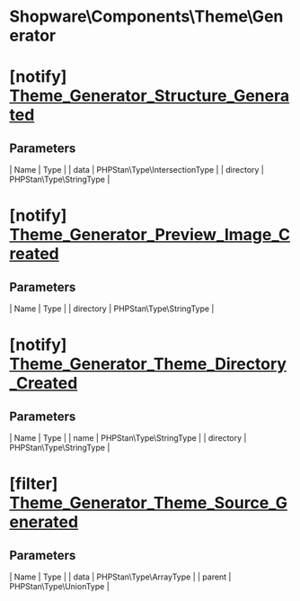# Shopware\Components\Theme\Generator

# [notify] [Theme_Generator_Structure_Generated](https://github.com/shopware/shopware/blob/5.6/engine/Shopware/Components/Theme/Generator.php#L221)

## Parameters
| Name        | Type           |
| data        | PHPStan\Type\IntersectionType           |
| directory        | PHPStan\Type\StringType           |


# [notify] [Theme_Generator_Preview_Image_Created](https://github.com/shopware/shopware/blob/5.6/engine/Shopware/Components/Theme/Generator.php#L241)

## Parameters
| Name        | Type           |
| directory        | PHPStan\Type\StringType           |


# [notify] [Theme_Generator_Theme_Directory_Created](https://github.com/shopware/shopware/blob/5.6/engine/Shopware/Components/Theme/Generator.php#L256)

## Parameters
| Name        | Type           |
| name        | PHPStan\Type\StringType           |
| directory        | PHPStan\Type\StringType           |
# [filter] [Theme_Generator_Theme_Source_Generated](https://github.com/shopware/shopware/blob/5.6/engine/Shopware/Components/Theme/Generator.php#L300)

## Parameters
| Name        | Type           |
| data        | PHPStan\Type\ArrayType           |
| parent        | PHPStan\Type\UnionType           |
